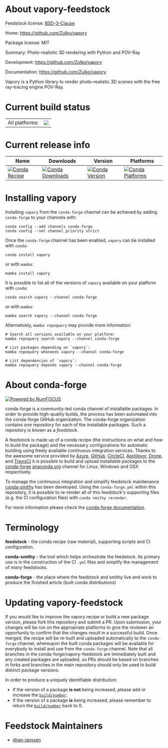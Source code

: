 About vapory-feedstock
======================

Feedstock license: [BSD-3-Clause](https://github.com/conda-forge/vapory-feedstock/blob/main/LICENSE.txt)

Home: https://github.com/Zulko/vapory

Package license: MIT

Summary: Photo-realistic 3D rendering with Python and POV-Ray

Development: https://github.com/Zulko/vapory

Documentation: https://github.com/Zulko/vapory

Vapory is a Python library to render photo-realistic
3D scenes with the free ray-tracing engine POV-Ray.


Current build status
====================


<table><tr><td>All platforms:</td>
    <td>
      <a href="https://dev.azure.com/conda-forge/feedstock-builds/_build/latest?definitionId=10465&branchName=main">
        <img src="https://dev.azure.com/conda-forge/feedstock-builds/_apis/build/status/vapory-feedstock?branchName=main">
      </a>
    </td>
  </tr>
</table>

Current release info
====================

| Name | Downloads | Version | Platforms |
| --- | --- | --- | --- |
| [![Conda Recipe](https://img.shields.io/badge/recipe-vapory-green.svg)](https://anaconda.org/conda-forge/vapory) | [![Conda Downloads](https://img.shields.io/conda/dn/conda-forge/vapory.svg)](https://anaconda.org/conda-forge/vapory) | [![Conda Version](https://img.shields.io/conda/vn/conda-forge/vapory.svg)](https://anaconda.org/conda-forge/vapory) | [![Conda Platforms](https://img.shields.io/conda/pn/conda-forge/vapory.svg)](https://anaconda.org/conda-forge/vapory) |

Installing vapory
=================

Installing `vapory` from the `conda-forge` channel can be achieved by adding `conda-forge` to your channels with:

```
conda config --add channels conda-forge
conda config --set channel_priority strict
```

Once the `conda-forge` channel has been enabled, `vapory` can be installed with `conda`:

```
conda install vapory
```

or with `mamba`:

```
mamba install vapory
```

It is possible to list all of the versions of `vapory` available on your platform with `conda`:

```
conda search vapory --channel conda-forge
```

or with `mamba`:

```
mamba search vapory --channel conda-forge
```

Alternatively, `mamba repoquery` may provide more information:

```
# Search all versions available on your platform:
mamba repoquery search vapory --channel conda-forge

# List packages depending on `vapory`:
mamba repoquery whoneeds vapory --channel conda-forge

# List dependencies of `vapory`:
mamba repoquery depends vapory --channel conda-forge
```


About conda-forge
=================

[![Powered by
NumFOCUS](https://img.shields.io/badge/powered%20by-NumFOCUS-orange.svg?style=flat&colorA=E1523D&colorB=007D8A)](https://numfocus.org)

conda-forge is a community-led conda channel of installable packages.
In order to provide high-quality builds, the process has been automated into the
conda-forge GitHub organization. The conda-forge organization contains one repository
for each of the installable packages. Such a repository is known as a *feedstock*.

A feedstock is made up of a conda recipe (the instructions on what and how to build
the package) and the necessary configurations for automatic building using freely
available continuous integration services. Thanks to the awesome service provided by
[Azure](https://azure.microsoft.com/en-us/services/devops/), [GitHub](https://github.com/),
[CircleCI](https://circleci.com/), [AppVeyor](https://www.appveyor.com/),
[Drone](https://cloud.drone.io/welcome), and [TravisCI](https://travis-ci.com/)
it is possible to build and upload installable packages to the
[conda-forge](https://anaconda.org/conda-forge) [anaconda.org](https://anaconda.org/)
channel for Linux, Windows and OSX respectively.

To manage the continuous integration and simplify feedstock maintenance
[conda-smithy](https://github.com/conda-forge/conda-smithy) has been developed.
Using the ``conda-forge.yml`` within this repository, it is possible to re-render all of
this feedstock's supporting files (e.g. the CI configuration files) with ``conda smithy rerender``.

For more information please check the [conda-forge documentation](https://conda-forge.org/docs/).

Terminology
===========

**feedstock** - the conda recipe (raw material), supporting scripts and CI configuration.

**conda-smithy** - the tool which helps orchestrate the feedstock.
                   Its primary use is in the construction of the CI ``.yml`` files
                   and simplify the management of *many* feedstocks.

**conda-forge** - the place where the feedstock and smithy live and work to
                  produce the finished article (built conda distributions)


Updating vapory-feedstock
=========================

If you would like to improve the vapory recipe or build a new
package version, please fork this repository and submit a PR. Upon submission,
your changes will be run on the appropriate platforms to give the reviewer an
opportunity to confirm that the changes result in a successful build. Once
merged, the recipe will be re-built and uploaded automatically to the
`conda-forge` channel, whereupon the built conda packages will be available for
everybody to install and use from the `conda-forge` channel.
Note that all branches in the conda-forge/vapory-feedstock are
immediately built and any created packages are uploaded, so PRs should be based
on branches in forks and branches in the main repository should only be used to
build distinct package versions.

In order to produce a uniquely identifiable distribution:
 * If the version of a package **is not** being increased, please add or increase
   the [``build/number``](https://docs.conda.io/projects/conda-build/en/latest/resources/define-metadata.html#build-number-and-string).
 * If the version of a package **is** being increased, please remember to return
   the [``build/number``](https://docs.conda.io/projects/conda-build/en/latest/resources/define-metadata.html#build-number-and-string)
   back to 0.

Feedstock Maintainers
=====================

* [@jan-janssen](https://github.com/jan-janssen/)

